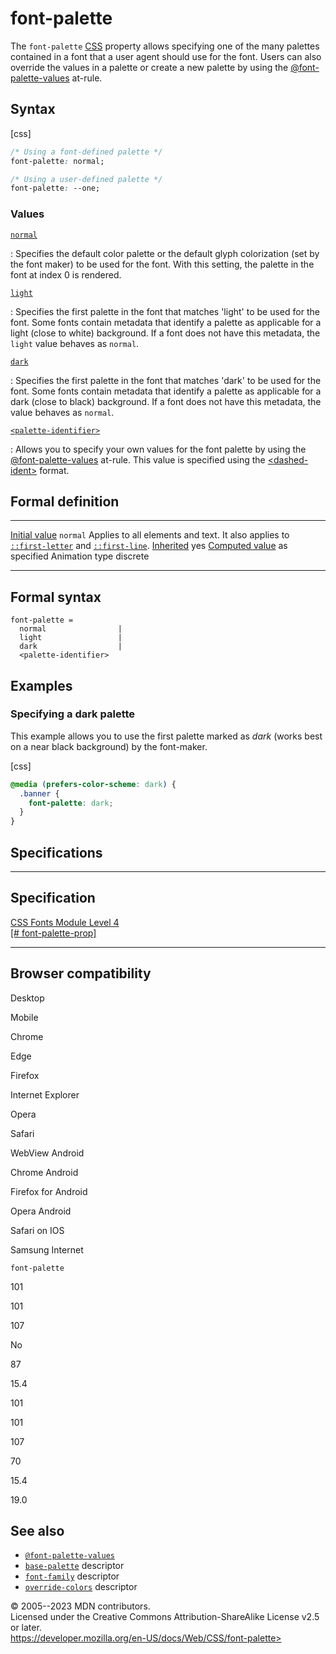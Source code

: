 font-palette
============

The `font-palette`
[CSS](https://developer.mozilla.org/en-US/docs/Web/CSS) property allows
specifying one of the many palettes contained in a font that a user
agent should use for the font. Users can also override the values in a
palette or create a new palette by using the
[\@font-palette-values](@font-palette-values.md) at-rule.

Syntax
------

[css]

```css
/* Using a font-defined palette */
font-palette: normal;

/* Using a user-defined palette */
font-palette: --one;
```

### Values

[`normal`](#normal)

:   Specifies the default color palette or the default glyph
    colorization (set by the font maker) to be used for the font. With
    this setting, the palette in the font at index 0 is rendered.

[`light`](#light)

:   Specifies the first palette in the font that matches \'light\' to be
    used for the font. Some fonts contain metadata that identify a
    palette as applicable for a light (close to white) background. If a
    font does not have this metadata, the `light` value behaves as
    `normal`.

[`dark`](#dark)

:   Specifies the first palette in the font that matches \'dark\' to be
    used for the font. Some fonts contain metadata that identify a
    palette as applicable for a dark (close to black) background. If a
    font does not have this metadata, the value behaves as `normal`.

[`<palette-identifier>`](#palette-identifier)

:   Allows you to specify your own values for the font palette by using
    the [\@font-palette-values](@font-palette-values.md) at-rule. This
    value is specified using the [\<dashed-ident\>](dashed-ident.md)
    format.

Formal definition
-----------------

  ---------------------------------- ------------------------------------------------------------------------------------------------------------------
  [Initial value](initial_value.md)     `normal`
  Applies to                         all elements and text. It also applies to [`::first-letter`](::first-letter) and [`::first-line`](::first-line).
  [Inherited](inheritance.md)           yes
  [Computed value](computed_value.md)   as specified
  Animation type                     discrete
  ---------------------------------- ------------------------------------------------------------------------------------------------------------------

Formal syntax
-------------

```
font-palette = 
  normal                |
  light                 |
  dark                  |
  <palette-identifier>  
```

Examples
--------

### Specifying a dark palette

This example allows you to use the first palette marked as *dark* (works
best on a near black background) by the font-maker.

[css]

```css
@media (prefers-color-scheme: dark) {
  .banner {
    font-palette: dark;
  }
}
```

Specifications
--------------

  ------------------------------------------------------------------------------------

Specification
  ------------------------------------------------------------------------------------

  [CSS Fonts Module Level 4\
  [\#
  font-palette-prop]](https://drafts.csswg.org/css-fonts/#font-palette-prop)

  ------------------------------------------------------------------------------------

Browser compatibility
---------------------

Desktop

Mobile

Chrome

Edge

Firefox

Internet Explorer

Opera

Safari

WebView Android

Chrome Android

Firefox for Android

Opera Android

Safari on IOS

Samsung Internet

`font-palette`

101

101

107

No

87

15.4

101

101

107

70

15.4

19.0

See also
--------

- [`@font-palette-values`](@font-palette-values.md)
- [`base-palette`](base-palette.md) descriptor
- [`font-family`](_Resources/Markup%20And%20Styling/css/@font-palette-values/font-family.md) descriptor
- [`override-colors`](override-colors.md) descriptor

© 2005--2023 MDN contributors.\
Licensed under the Creative Commons Attribution-ShareAlike License v2.5
or later.\
https://developer.mozilla.org/en-US/docs/Web/CSS/font-palette>
